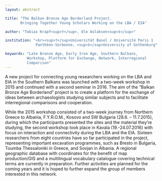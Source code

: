 ```yaml
---
layout: abstract

title: "The Balkan Bronze Age Borderland Project.
       Bringing Together Young Scholars Working on the LBA / EIA"

author: "Tobias Krapf<sup>†</sup>, Ole Aslaksen<sup>‡</sup>"

institution: "<br><sup>†</sup>Universität Basel / Université Paris 1
              Panthéon-Sorbonne, <sup>‡</sup>University of Gothenburg"

keywords: "Late Bronze Age, Early Iron Age, Southern Balkans,
          Workshop, Platform for Exchange, Network, Interregional
          Comparison"
---
```


A new project for connecting young researchers working on the LBA and
EIA in the Southern Balkans was launched with a two-week workshop in
2015 and continued with a second seminar in 2016. The aim of the
“Balkan Bronze Age Borderland” project is to create a platform for the
exchange of ideas between archaeologists studying similar subjects and
to facilitate interregional comparisons and cooperation.

While the 2015 workshop consisted of a two-week journey from Northern
Greece to Albania, F.Y.R.O.M., Kosovo and SW Bulgaria (28.6. –
11.7.2015), during which the participants presented the sites and the
material they’re studying, the second workshop took place in Kavala
(19.-24.07.2016) with focus on interaction and connectivity during the
LBA and the EIA. Sixteen researchers from eight countries have so far
participated in the project, representing important excavation
programmes, such as Bresto in Bulgaria, Toumba Thessaloniki in Greece,
and Sovjan in Albania. A regional geographic database with coordinates
for the benefit of map production/GIS and a multilingual vocabulary
catalogue covering technical terms are currently in
preparation. Further activities are planned for the coming years and
it is hoped to further expand the group of members interested in this
network.